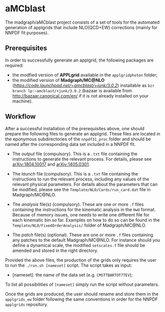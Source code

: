 # aMCblast
The madgraph/aMCblast project consists of a set of tools for the automated
generation of applgrids that include NLO(QCD+EW) corrections (mainly for 
NNPDF fit purposes).

## Prerequisites
In order to successfully generate an applgrid, the following packages are
required:

* the modfied version of **APPLgrid** available in the `applgridphoton` folder;
* the modified version of **Madgraph/MC@NLO** (*https://code.launchpad.net/~amcblast/+junk/3.0.2*) installable as 
`bzr branch lp:~amcblast/+junk/3.0.2` 
(bazaar is available from http://bazaar.canonical.com/en/ if it is not already 
installed on your machine).

## Workflow
After a successful installation of the prerequisites above, one should prepare
the following files to generate an applgrid. These files are located in the
eponymous subdirectories of the `nnpdf31_proc` folder and should be named
after the corresponding data set included in a NNPDF fit.

* The *output* file (compulsory). This is a `.txt` file containing the 
  instructions to generate the relevant process. For details, please see
  [arXiv:1804.10017](http://arxiv.org/abs/arXiv:1804.10017) and 
  [arXiv:1405.0301](http://arxiv.org/abs/arXiv:1405.0301).

* The *launch* file (compulsory). This is a `.txt` file containing the 
  instructions to run the relevant process, including any values of the 
  relevant physical parameters. For details about the parameters that can be
  modified, please see the `Template/NLO/Cards/run_card.dat` file in 
  Madgraph/MC@NLO.

* The *analysis* file(s) (compulsory). These are one or more `.f` files
  containing the instructions for the kinematic analysis in the `HwU` format. 
  Because of memory issues, one needs to write one different file for each 
  kinematic bin so far. Examples on how to do so can be found in the
  `Template/NLO/FixedOrderAnalysis/` folder of Madgraph/MC@NLO.

* The *patch* file(s) (optional). These are one or more `.f` files
  containing any patches to the default Madgraph/MC@NLO. For instance should
  you define a dynamical scale, the modified `setscales.f` file should be 
  amended and stored in the right directory.

Provided the above files, the production of the grids only requires the user to
run the `./run.sh [nameset]` script. The script takes as input:

* [nameset]: the name of the data set (e.g. `CMSTTBARTOT7TEV`);

To list all possibilities of `[nameset]` simply run the script without
parameters.

Once the grids are produced, the user should rename and store them in the 
`applgrids_ew` folder following the same conventions in order for the NNPDF
`applgrids` repository.
